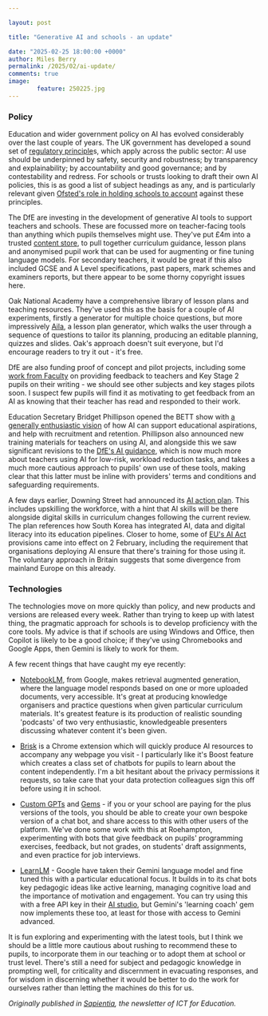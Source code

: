 ```yaml
---  

layout: post  

title: "Generative AI and schools - an update"  

date: "2025-02-25 18:00:00 +0000"
author: Miles Berry
permalink: /2025/02/ai-update/
comments: true
image:
        feature: 250225.jpg
---
```


### Policy ###

Education and wider government policy on AI has evolved considerably over the last couple of years. The UK government has developed a sound set of [regulatory principle](https://assets.publishing.service.gov.uk/media/64cb71a547915a00142a91c4/a-pro-innovation-approach-to-ai-regulation-amended-web-ready.pdf)s, which apply across the public sector: AI use should be underpinned by safety, security and robustness; by transparency and explainability; by accountability and good governance; and by contestability and redress. For schools or trusts looking to draft their own AI policies, this is as good a list of subject headings as any, and is particularly relevant given [Ofsted's role in holding schools to account](https://www.gov.uk/government/publications/ofsteds-approach-to-ai/ofsteds-approach-to-artificial-intelligence-ai#how-we-will-use-ai) against these principles. 

The DfE are investing in the development of generative AI tools to support teachers and schools. These are focussed  more on teacher-facing tools than anything which pupils themselves might use. They've put £4m into a trusted [content store](https://www.gov.uk/government/news/teachers-to-get-more-trustworthy-ai-tech-as-generative-tools-learn-from-new-bank-of-lesson-plans-and-curriculums-helping-them-mark-homework-and-save), to pull together curriculum guidance, lesson plans and anonymised pupil work that can be used for augmenting or fine tuning language models. For secondary teachers, it would be great if this also included GCSE and A Level specifications, past papers, mark schemes and examiners reports, but there appear to be some thorny copyright issues here.

Oak National Academy have a comprehensive library of lesson plans and teaching resources. They've used this as the basis for a couple of AI experiments, firstly a generator for multiple choice questions, but more impressively [Aila](https://labs.thenational.academy/), a lesson plan generator, which walks the user through a sequence of questions to tailor its planning, producing an editable planning, quizzes and slides. Oak's approach doesn't suit everyone, but I'd encourage readers to try it out - it's free.

DfE are also funding proof of concept and pilot projects, including some [work from Faculty](https://assets.publishing.service.gov.uk/media/671108a18a62ffa8df77b2bf/Use_Cases_for_Generative_AI_in_Education_-_Technical_report_October_2024.pdf) on providing feedback to teachers and Key Stage 2 pupils on their writing - we should see other subjects and key stages pilots soon. I suspect few pupils will find it as motivating to get feedback from an AI as knowing that their teacher has read and responded to their work.

Education Secretary Bridget Phillipson opened the BETT show with [a generally enthusiastic vision](https://www.gov.uk/government/speeches/education-secretary-gives-bett-show-2025-keynote-address) of how AI can support educational aspirations, and help with recruitment and retention. Phillipson also announced new training materials for teachers on using AI, and alongside this we saw significant revisions to the [DfE's AI guidance](https://www.gov.uk/government/publications/generative-artificial-intelligence-in-education/generative-artificial-intelligence-ai-in-education), which is now much more about teachers using AI for low-risk, workload reduction tasks, and takes a much more cautious approach to pupils' own use of these tools, making clear that this latter must be inline with providers' terms and conditions and safeguarding requirements.

A few days earlier, Downing Street had announced its [AI action plan](https://www.gov.uk/government/publications/ai-opportunities-action-plan/ai-opportunities-action-plan). This includes upskilling the workforce, with a hint that AI skills will be there alongside digital skills in curriculum changes following the current review. The plan references how South Korea has integrated AI, data and digital literacy into its education pipelines. Closer to home, some of [EU's AI Act](https://artificialintelligenceact.eu/) provisions came into effect on 2 February, including the requirement that organisations deploying AI ensure that there's training for those using it. The voluntary approach in Britain suggests that some divergence from mainland Europe on this already.

### Technologies

The technologies move on more quickly than policy, and new products and versions are released every week. Rather than trying to keep up with latest thing, the pragmatic approach for schools is to develop proficiency with the core tools. My advice is that if schools are using Windows and Office, then Copilot is likely to be a good choice; if they've using Chromebooks and Google Apps, then Gemini is likely to work for them.

A few recent things that have caught my eye recently:

* [NotebookLM](https://notebooklm.google.com/), from Google, makes retrieval augmented generation, where the language model responds based on one or more uploaded documents, very accessible. It's great at producing knowledge organisers and practice questions when given particular curriculum materials. It's greatest feature is its production of realistic sounding 'podcasts' of two very enthusiastic, knowledgeable presenters discussing whatever content it's been given. 
  
* [Brisk](https://www.briskteaching.com/) is a Chrome extension which will quickly produce AI resources to accompany any webpage you visit - I particularly like it's Boost feature which creates a class set of chatbots for pupils to learn about the content independently. I'm a bit hesitant about the privacy permissions it requests, so take care that your data protection colleagues sign this off before using it in school. 
  
* [Custom GPTs](https://help.openai.com/en/articles/8554397-creating-a-gpt) and [Gems](https://blog.google/products/gemini/google-gems-tips/) - if you or your school are paying for the plus versions of the tools, you should be able to create your own bespoke version of a chat bot, and share access to this with other users of the platform. We've done some work with this at Roehampton, experimenting with bots that give feedback on pupils' programming exercises, feedback, but not grades, on students' draft assignments, and even practice for job interviews. 
  
* [LearnLM](https://blog.google/outreach-initiatives/education/google-learnlm-gemini-generative-ai/) - Google have taken their Gemini language model and fine tuned this with a particular educational focus. It builds in to its chat bots key pedagogic ideas like active learning, managing cognitive load and the importance of motivation and engagement. You can try using this with a free API key in their [AI studio](https://aistudio.google.com/prompts/new_chat), but Gemini's 'learning coach' gem now implements these too, at least for those with access to Gemini advanced. 

It is fun exploring and experimenting with the latest tools, but I think we should be a little more cautious about rushing to recommend these to pupils, to incorporate them in our teaching or to adopt them at school or trust level. There's still a need for subject and pedagogic knowledge in prompting well, for criticality and discernment in evacuating responses, and for wisdom in discerning whether it would be better to do the work for ourselves rather than letting the machines do this for us.

*Originally published in [Sapientia](https://www.ictforeducation.co.uk/sapientia/), the newsletter of ICT for Education.*
